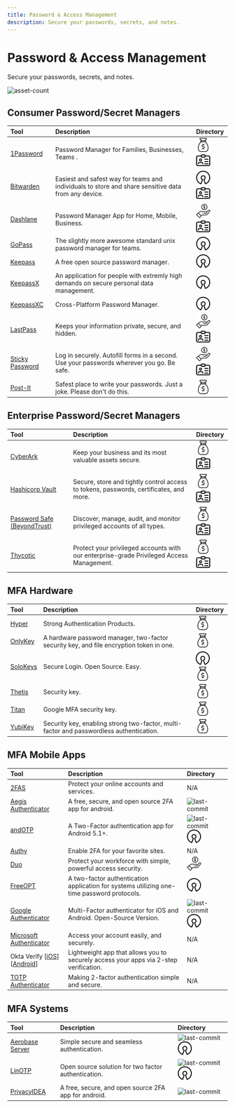 ```yaml
---
title: Password & Access Management
description: Secure your passwords, secrets, and notes.
---
```


# Password & Access Management

Secure your passwords, secrets, and notes.

![asset-count](https://img.shields.io/badge/Tools%20%26%20Resources%20Available-33-A65F5F?style=for-the-badge)

## Consumer Password/Secret Managers

| Tool | Description | Directory |
| :--- | :--- | :--- |
| [1Password](https://1password.com) | Password Manager for Families, Businesses, Teams . | ![paid-product](../../assets/img/icons/payment.png) ![register-profile](../../assets/img/icons/registration.png) |
| [Bitwarden]() | Easiest and safest way for teams and individuals to store and share sensitive data from any device. | ![opensource](../../assets/img/icons/open-source.png) ![register-profile](../../assets/img/icons/registration.png) |
| [Dashlane](https://www.dashlane.com/) | Password Manager App for Home, Mobile, Business. | ![freemium-service](../../assets/img/icons/freemium.png) ![register-profile](../../assets/img/icons/registration.png) |
| [GoPass](https://www.gopass.pw/) | The slightly more awesome standard unix password manager for teams. | ![opensource](../../assets/img/icons/open-source.png) |
| [Keepass](https://keepass.info/) |  A free open source password manager. | ![opensource](../../assets/img/icons/open-source.png) |
| [KeepassX](https://www.keepassx.org/) | An application for people with extremly high demands on secure personal data management. | ![opensource](../../assets/img/icons/open-source.png) |
| [KeepassXC](https://keepassxc.org/) | Cross-Platform Password Manager. | ![opensource](../../assets/img/icons/open-source.png) |
| [LastPass](https://www.lastpass.com/) | Keeps your information private, secure, and hidden. | ![freemium-service](../../assets/img/icons/freemium.png) ![register-profile](../../assets/img/icons/registration.png) |
| [Sticky Password](https://www.stickypassword.com/) | Log in securely. Autofill forms in a second. Use your passwords wherever you go. Be safe.  | ![freemium-service](../../assets/img/icons/freemium.png) ![register-profile](../../assets/img/icons/registration.png) |
| [Post-It](https://www.post-it.com/3M/en_US/post-it/) | Safest place to write your passwords. Just a joke. Please don't do this. | ![paid-product](../../assets/img/icons/payment.png) |

## Enterprise Password/Secret Managers

| Tool | Description | Directory |
| :--- | :--- | :--- |
| [CyberArk](https://www.cyberark.com/) | Keep your business and its most valuable assets secure. | ![paid-product](../../assets/img/icons/payment.png) ![register-profile](../../assets/img/icons/registration.png) |
| [Hashicorp Vault](https://www.hashicorp.com/products/vault) | Secure, store and tightly control access to tokens, passwords, certificates, and more. | ![paid-product](../../assets/img/icons/payment.png) ![register-profile](../../assets/img/icons/registration.png) |
| [Password Safe (BeyondTrust)](https://www.beyondtrust.com/password-safe) | Discover, manage, audit, and monitor privileged accounts of all types. | ![paid-product](../../assets/img/icons/payment.png) ![register-profile](../../assets/img/icons/registration.png) |
| [Thycotic](https://thycotic.com/products/secret-server/) | Protect your privileged accounts with our enterprise-grade Privileged Access Management. | ![paid-product](../../assets/img/icons/payment.png) ![register-profile](../../assets/img/icons/registration.png) |


## MFA Hardware

| Tool | Description | Directory |
| :--- | :--- | :--- |
| [Hyper](https://www.hypersecu.com/products) | Strong Authentication Products. | ![paid-product](../../assets/img/icons/payment.png) |
| [OnlyKey](https://onlykey.io/) | A hardware password manager, two-factor security key, and file encryption token in one. | ![paid-product](../../assets/img/icons/payment.png) |
| [SoloKeys](https://solokeys.com/) | Secure Login. Open Source. Easy. | ![opensource](../../assets/img/icons/open-source.png) ![paid-product](../../assets/img/icons/payment.png) |
| [Thetis](https://thetis.io/) | Security key. | ![paid-product](../../assets/img/icons/payment.png) |
| [Titan](https://store.google.com/us/product/titan_security_key?hl=en-US) | Google MFA security key. | ![paid-product](../../assets/img/icons/payment.png) |
| [YubiKey](https://www.yubico.com/products/) | Security key, enabling strong two-factor, multi-factor and passwordless authentication. | ![paid-product](../../assets/img/icons/payment.png) |

## MFA Mobile Apps

| Tool | Description | Directory |
| :--- | :--- | :--- |
| [2FAS](https://2fas.com/) | Protect your online accounts and services. | N/A |
| [Aegis Authenticator](https://github.com/beemdevelopment/Aegis) | A free, secure, and open source 2FA app for android. | ![last-commit](https://img.shields.io/github/last-commit/beemdevelopment/Aegis?color=a65f5f&style=flat-square) |
| [andOTP](https://github.com/andOTP/andOTP) | A Two-Factor authentication app for Android 5.1+. | ![last-commit](https://img.shields.io/github/last-commit/andOTP/andOTP?color=a65f5f&style=flat-square) ![opensource](../../assets/img/icons/open-source.png) |
| [Authy](https://authy.com/) | Enable 2FA for your favorite sites. | N/A |
| [Duo](https://duo.com/) | Protect your workforce with simple, powerful access security. | ![freemium-service](../../assets/img/icons/freemium.png) |
| [FreeOPT](https://freeotp.github.io/) | A two-factor authentication application for systems utilizing one-time password protocols. | ![opensource](../../assets/img/icons/open-source.png) |
| [Google Authenticator](https://github.com/google/google-authenticator) | Multi-Factor authenticator for iOS and Android. Open-Source Version. | ![last-commit](https://img.shields.io/github/last-commit/google/google-authenticator?color=a65f5f&style=flat-square) ![opensource](../../assets/img/icons/open-source.png) |
| [Microsoft Authenticator](https://www.microsoft.com/en-us/account/authenticator) | Access your account easily, and securely. | N/A |
| Okta Verify \[[iOS](https://apps.apple.com/us/app/okta-verify/id490179405)\] \[[Android](https://play.google.com/store/apps/details?id=com.okta.android.auth&hl=en_US&gl=US)\] | Lightweight app that allows you to securely access your apps via 2-step verification. | N/A |
| [TOTP Authenticator](https://www.binaryboot.com/totp-authenticator) | Making 2-factor authentication simple and secure. | N/A |

## MFA Systems

| Tool | Description | Directory |
| :--- | :--- | :--- |
| [Aerobase Server](https://github.com/aerobase/omnibus-aerobase-server) | Simple secure and seamless authentication. | ![last-commit](https://img.shields.io/github/last-commit/aerobase/omnibus-aerobase-server?color=a65f5f&style=flat-square) ![opensource](../../assets/img/icons/open-source.png) |
| [LinOTP](https://github.com/LinOTP/LinOTP) | Open source solution for two factor authentication. | ![last-commit](https://img.shields.io/github/last-commit/LinOTP/LinOTP?color=a65f5f&style=flat-square) ![opensource](../../assets/img/icons/open-source.png) |
| [PrivacyIDEA](https://github.com/beemdevelopment/Aegis) | A free, secure, and open source 2FA app for android. | ![last-commit](https://img.shields.io/github/last-commit/beemdevelopment/Aegis?color=a65f5f&style=flat-square) |



